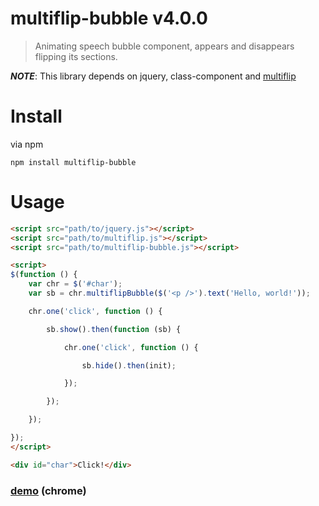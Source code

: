 # multiflip-bubble v4.0.0

> Animating speech bubble component, appears and disappears flipping its sections.

***NOTE***: This library depends on jquery, class-component and [multiflip](https://github.com/kt3k/multiflip)

# Install

via npm

    npm install multiflip-bubble

# Usage

```html
<script src="path/to/jquery.js"></script>
<script src="path/to/multiflip.js"></script>
<script src="path/to/multiflip-bubble.js"></script>

<script>
$(function () {
    var chr = $('#char');
    var sb = chr.multiflipBubble($('<p />').text('Hello, world!'));

    chr.one('click', function () {

        sb.show().then(function (sb) {

            chr.one('click', function () {

                sb.hide().then(init);

            });

        });

    });

});
</script>

<div id="char">Click!</div>
```

### [demo](http://kt3k.github.io/multiflip-bubble/test.html) (chrome)
